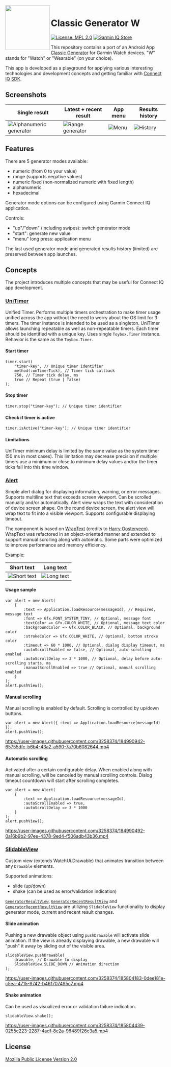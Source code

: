 <!-- markdownlint-disable MD033 -->
<!-- markdownlint-disable MD041 -->
<a href="https://apps.garmin.com/en-US/apps/4e89a5ab-22fe-4ad3-a898-6a2624624a65">
    <img align="left" width="140" height="140" src="https://user-images.githubusercontent.com/3258374/194433155-f19fb786-9c06-4391-a4ea-9504ee42c471.png" />
</a>
<!-- markdownlint-enable MD041 -->
<!-- markdownlint-enable MD033 -->

# Classic Generator W

[![License: MPL 2.0](https://img.shields.io/badge/License-MPL_2.0-brightgreen.svg)](https://opensource.org/licenses/MPL-2.0)
[![Garmin IQ Store](https://img.shields.io/badge/Garmin-Connect%20IQ-F13C85)](https://apps.garmin.com/en-US/apps/4e89a5ab-22fe-4ad3-a898-6a2624624a65)

This repository contains a port of an Android App [Classic Generator](https://play.google.com/store/apps/details?id=me.venko.cg) for Garmin Watch devices. "W" stands for "Watch" or "Wearable" (on your choice).

This app is developed as a playground for applying various interesting technologies and development concepts and getting familiar with [Connect IQ SDK](https://developer.garmin.com/connect-iq/overview/).

## Screenshots

Single result | Latest + recent result | App menu | Results history
------- | ------- | ------- | ------- |
![Alphanumeric generator](screenshots/cg-alphanum.png) | ![Range generator](screenshots/cg-range-plus-recent.png) | ![Menu](screenshots/cg-menu.png) | ![History](screenshots/cg-history.png)

## Features

There are 5 generator modes available:

* numeric (from 0 to your value)
* range (supports negative values)
* numeric fixed (non-normalized numeric with fixed length)
* alphanumeric
* hexadecimal

Generator mode options can be configured using Garmin Connect IQ application.

Controls:

* "up"/"down" (including swipes): switch generator mode
* "start": generate new value
* "menu" long press: application menu

The last used generator mode and generated results history (limited) are preserved between app launches.

## Concepts

The project introduces multiple concepts that may be useful for Connect IQ app development.

### [UniTimer](source/common/UniTimer.mc)

Unified Timer. Performs multiple timers orchestration to make timer usage unified across the app without the need to worry about the OS limit for 3 timers. The timer instance is intended to be used as a singleton. UniTimer allows launching repeatable as well as non-repeatable timers. Each timer should be identified with a unique key. Uses single `Toybox.Timer` instance. Behavior is the same as the `Toybox.Timer`.

#### Start timer

```monkey-c
timer.start(
    "timer-key", // Unique timer identifier
    method(:onTimerTick), // Timer tick callback
    750, // Timer tick delay, ms
    true // Repeat (true | false)
);
```

#### Stop timer

```monkey-c
timer.stop("timer-key"); // Unique timer identifier
```

#### Check if timer is active

```monkey-c
timer.isActive("timer-key"); // Unique timer identifier
```

#### Limitations

UniTimer minimum delay is limited by the same value as the system timer (50 ms in most cases). This limitation may decrease precision if multiple timers use a minimum or close to minimum delay values and/or the timer ticks fall into this time window.

### [Alert](source/view/common/Alert.mc)

Simple alert dialog for displaying information, warning, or error messages. Supports multiline text that exceeds screen viewport. Can be scrolled manually and/or automatically. Alert view wraps the text with consideration of device screen shape. On the round device screen, the alert view will wrap text to fit into a visible viewport. Supports configurable displaying timeout.

The component is based on [WrapText](https://gitlab.com/harryonline/fortune-quote/-/blob/1e70f80fa07028d6adcf2c39b79c80f0f538db36/source/WrapText.mc) (credits to [Harry Oosterveen](https://gitlab.com/harryonline)). WrapText was refactored in an object-oriented manner and extended to support manual scrolling along with automatic. Some parts were optimized to improve performance and memory efficiency.

Example:

Short text | Long text |
------- | ------- |
![Short text](screenshots/cg-alert-text-short.png) | ![Long text](screenshots/cg-alert-text-long.png)

#### Usage sample

```monkey-c
var alert = new Alert(
    {
        :text => Application.loadResource(messageId), // Required, message text
        :font => Gfx.FONT_SYSTEM_TINY, // Optional, message font
        :textColor => Gfx.COLOR_WHITE, // Optional, message text color
        :backgroundColor => Gfx.COLOR_BLACK, // Optional, background color
        :strokeColor => Gfx.COLOR_WHITE, // Optional, bottom stroke color
        :timeout => 60 * 1000, // Optional, dialog display timeout, ms
        :autoScrollEnabled => false, // Optional, auto-scrolling enabled
        :autoScrollDelay => 3 * 1000, // Optional, delay before auto-scrolling starts, ms
        :manualScrollEnabled => true // Optional, manual scrolling enabled
    }
);
alert.pushView();
```

#### Manual scrolling

Manual scrolling is enabled by default. Scrolling is controlled by up/down buttons.

```monkey-c
var alert = new Alert({ :text => Application.loadResource(messageId) });
alert.pushView();
```

<!-- markdownlint-disable MD034 -->
https://user-images.githubusercontent.com/3258374/184990942-65755dfc-b6b4-43a2-a590-7a70b6082644.mp4
<!-- markdownlint-enable MD034 -->

#### Automatic scrolling

Activated after a certain configurable delay. When enabled along with manual scrolling, will be canceled by manual scrolling controls. Dialog timeout countdown will start after scrolling completes.

```monkey-c
var alert = new Alert(
    {
        :text => Application.loadResource(messageId),
        :autoScrollEnabled => true,
        :autoScrollDelay => 3 * 1000
    }
);
alert.pushView();
```

<!-- markdownlint-disable MD034 -->
https://user-images.githubusercontent.com/3258374/184990492-0a16b9b2-97ee-4378-9ed4-f506adb43b36.mp4
<!-- markdownlint-enable MD034 -->

### [SlidableView](/source/view/common/SlidableView.mc)

Custom view (extends WatchUi.Drawable) that animates transition between any `Drawable` elements.

Supported animations:

* slide (up/down)
* shake (can be used as error/validation indication)

[`GeneratorResultView`](/source/view/generator/GeneratorResultView.mc), [`GeneratorRecentResultView`](/source/view/generator/GeneratorRecentResultView.mc) and [`GeneratorRecentResultView`](/source/view/generator/GeneratorModeView.mc) are utilizing `SlidableView` functionality to display generator mode, current and recent result changes.

#### Slide animation

Pushing a new drawable object using `pushDrawable` will activate slide animation. If the view is already displaying drawable, a new drawable will "push" it away by sliding out of the visible area.

```monkey-c
slidableView.pushDrawable(
    drawable, // Drawable to display
    SlidableView.SLIDE_DOWN // Animation direction
);
```

<!-- markdownlint-disable MD034 -->
https://user-images.githubusercontent.com/3258374/185804183-0dee181e-c5ea-4715-9742-b461707495c7.mp4
<!-- markdownlint-enable MD034 -->

#### Shake animation

Can be used as visualized error or validation failure indication.

```monkey-c
slidableView.shake();
```

<!-- markdownlint-disable MD034 -->
https://user-images.githubusercontent.com/3258374/185804439-0255c223-2287-4adf-8e2a-96489f26c3a5.mp4
<!-- markdownlint-enable MD034 -->

## License

[Mozilla Public License Version 2.0](/LICENSE)

